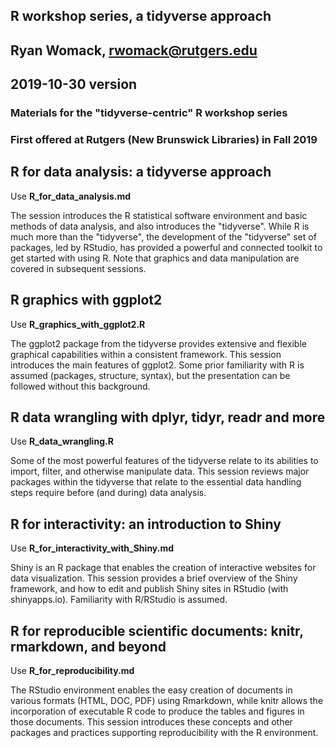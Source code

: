## R workshop series, a tidyverse approach
## Ryan Womack, rwomack@rutgers.edu
## 2019-10-30 version

###  Materials for the "tidyverse-centric" R workshop series
###  First offered at Rutgers (New Brunswick Libraries) in Fall 2019

## R for data analysis: a tidyverse approach 

Use **R_for_data_analysis.md**

The session introduces the R statistical software environment and basic methods of data analysis, and also introduces the "tidyverse".  While R is much more than the "tidyverse", the development of the "tidyverse" set of packages, led by RStudio, has provided a powerful and connected toolkit to get started with using R.  Note that graphics and data manipulation are covered in subsequent sessions.

## R graphics with ggplot2 

Use **R_graphics_with_ggplot2.R**

The ggplot2 package from the tidyverse provides extensive and flexible graphical capabilities within a consistent framework.  This session introduces the main features of ggplot2. Some prior familiarity with R is assumed (packages, structure, syntax), but the presentation can be followed without this background.  

## R data wrangling with dplyr, tidyr, readr and more 

Use **R_data_wrangling.R**

Some of the most powerful features of the tidyverse relate to its abilities to import, filter, and otherwise manipulate data.  This session reviews major packages within the tidyverse that relate to the essential data handling steps require before (and during) data analysis.

## R for interactivity: an introduction to Shiny 

Use **R_for_interactivity_with_Shiny.md**

Shiny is an R package that enables the creation of interactive websites for data visualization.   This session provides a brief overview of the Shiny framework, and how to edit and publish Shiny sites in RStudio (with shinyapps.io).  Familiarity with R/RStudio is assumed.

## R for reproducible scientific documents: knitr, rmarkdown, and beyond 

Use **R_for_reproducibility.md**

The RStudio environment enables the easy creation of documents in various formats (HTML, DOC, PDF) using Rmarkdown, while knitr allows the incorporation of executable R code to produce the tables and figures in those documents. This session introduces these concepts and other packages and practices supporting reproducibility with the R environment.